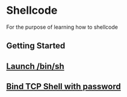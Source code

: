 # Shellcode

For the purpose of learning how to shellcode

## Getting Started

## [Launch /bin/sh](https://github.com/sparkyvxcx/Shellcode64/execve-sh.nasm)

## [Bind TCP Shell with password](https://github.com/sparkyvxcx/Shellcode64/bind-tcp.nasm)
